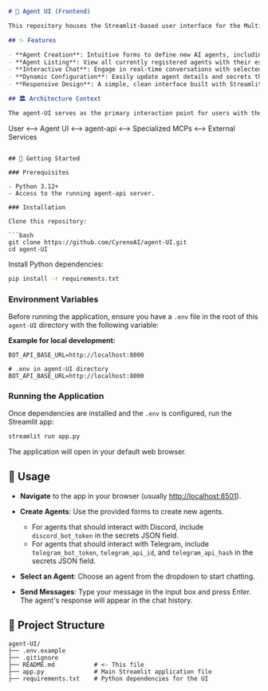 ```markdown
# 🤖 Agent UI (Frontend)

This repository houses the Streamlit-based user interface for the Multi-Agent Bot system. It provides a user-friendly way to interact with the agent-api, allowing you to create, manage, and chat with your dynamically configured AI agents.

## ✨ Features

- **Agent Creation**: Intuitive forms to define new AI agents, including their name, bio, persona, and API secrets (Groq, Discord, Telegram).
- **Agent Listing**: View all currently registered agents with their essential details.
- **Interactive Chat**: Engage in real-time conversations with selected agents, supporting both general queries and platform-specific interactions (if the agent is configured for Discord/Telegram).
- **Dynamic Configuration**: Easily update agent details and secrets through the UI.
- **Responsive Design**: A simple, clean interface built with Streamlit.

## 🏛️ Architecture Context

The agent-UI serves as the primary interaction point for users with the backend agent-api. It sends requests to the agent-api for agent management (create, list) and chat interactions. It does not directly interact with the MCP servers or external platforms; all communication is proxied through the agent-api.

```

User <--> Agent UI <--> agent-api <--> Specialized MCPs <--> External Services

````

## 🚀 Getting Started

### Prerequisites

- Python 3.12+
- Access to the running agent-api server.

### Installation

Clone this repository:

```bash
git clone https://github.com/CyreneAI/agent-UI.git
cd agent-UI
````

Install Python dependencies:

```bash
pip install -r requirements.txt
```

### Environment Variables

Before running the application, ensure you have a `.env` file in the root of this `agent-UI` directory with the following variable:

**Example for local development:**

```
BOT_API_BASE_URL=http://localhost:8000
```

```env
# .env in agent-UI directory
BOT_API_BASE_URL=http://localhost:8000
```

### Running the Application

Once dependencies are installed and the `.env` is configured, run the Streamlit app:

```bash
streamlit run app.py
```

The application will open in your default web browser.

## 🧪 Usage

* **Navigate** to the app in your browser (usually [http://localhost:8501](http://localhost:8501)).
* **Create Agents**: Use the provided forms to create new agents.

  * For agents that should interact with Discord, include `discord_bot_token` in the secrets JSON field.
  * For agents that should interact with Telegram, include `telegram_bot_token`, `telegram_api_id`, and `telegram_api_hash` in the secrets JSON field.
* **Select an Agent**: Choose an agent from the dropdown to start chatting.
* **Send Messages**: Type your message in the input box and press Enter. The agent's response will appear in the chat history.

## 📁 Project Structure

```
agent-UI/
├── .env.example
├── .gitignore
├── README.md           # <- This file
├── app.py              # Main Streamlit application file
├── requirements.txt    # Python dependencies for the UI
```

```


